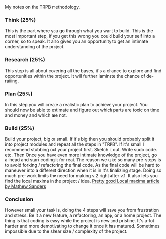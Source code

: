 My notes on the TRPB methodology<!--more-->.

### Think (25%)
This is the part where you go through what you want to build. This is the most important step, if you get this wrong you could build your self into a corner, so to speak. It also gives you an opportunity to get an intimate understanding of the project.

### Research (25%)
This step is all about covering all the bases, it's a chance to explore and find opportunities within the project. It will further laminate the chance of de-railing. 

### Plan (25%)
In this step you will create a realistic plan to achieve your project. You should now be able to estimate and figure out which parts are toxic on time and money and which are not. 

### Build (25%)
Build your project, big or small. If it's big then you should probably split it into project modules and repeat all the steps in "TRPB". If it's small I recommend stubbing out your project first. Sketch it out. Write sudo code. etc. Then Once you have even more intimate knowledge of the project, go a-head and start coding it for real. The reason we take so many pre-steps is to avoid forking / refactoring the final code. As the final code will be hard to maneuver into a different direction when it is in it's finalizing stage. Doing so much pre-work limits the need for making v.2 right after v.1. It also lets you find the local maxima in the project / idea. [Pretty good Local maxima article by Mathew Sanders](http://mathewsanders.com/local-maxima-thinking-tools-for-design/) 

### Conclusion 
However small your task is, doing the 4 steps will save you from frustration and stress. Be it a new feature, a refactoring, an app, or a home project. The thing is that coding is easy while the project is new and pristine. It's a-lot harder and more demotivating to change it once it has matured. Sometimes impossible due to the shear size / complexity of the project.